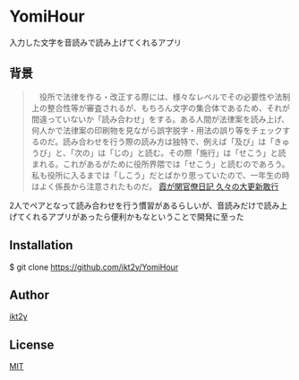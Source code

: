 YomiHour
===========
入力した文字を音読みで読み上げてくれるアプリ

## 背景

>　役所で法律を作る・改正する際には、様々なレベルでその必要性や法制上の整合性等が審査されるが、もちろん文字の集合体であるため、それが間違っていないか「読み合わせ」をする。ある人間が法律案を読み上げ、何人かで法律案の印刷物を見ながら誤字脱字・用法の誤り等をチェックするのだ。読み合わせを行う際の読み方は独特で、例えば「及び」は「きゅうび」と、「次の」は「じの」と読む。その際「施行」は「せこう」と読まれる。これがあるがために役所界隈では「せこう」と読むのであろう。私も役所に入るまでは「しこう」だとばかり思っていたので、一年生の時はよく係長から注意されたものだ。
[霞が関官僚日記 久々の大更新敢行](http://d.hatena.ne.jp/kanryo/20031013)

2人でペアとなって読み合わせを行う慣習があるらしいが、音読みだけで読み上げてくれるアプリがあったら便利かもなということで開発に至った

## Installation

$ git clone https://github.com/ikt2y/YomiHour

## Author

[ikt2y](https://github.com/ikt2y)

## License

[MIT](http://b4b4r07.mit-license.org)
